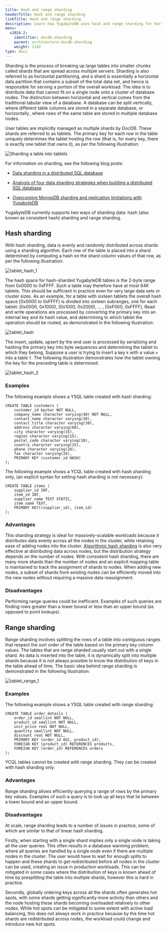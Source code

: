 ```yaml
---
title: Hash and range sharding
headerTitle: Hash and range sharding
linkTitle: Hash and range sharding
description: Learn how YugabyteDB uses hash and range sharding for horizontal scaling.
menu:
  v2024.2:
    identifier: docdb-sharding
    parent: architecture-docdb-sharding
    weight: 1142
type: docs
---
```


Sharding is the process of breaking up large tables into smaller chunks called shards that are spread across multiple servers. Sharding is also referred to as horizontal partitioning, and a shard is essentially a horizontal data partition that contains a subset of the total data set, and hence is responsible for serving a portion of the overall workload. The idea is to distribute data that cannot fit on a single node onto a cluster of database nodes. The distinction between horizontal and vertical comes from the traditional tabular view of a database. A database can be split vertically, where different table columns are stored in a separate database, or horizontally , where rows of the same table are stored in multiple database nodes.

User tables are implicitly managed as multiple shards by DocDB. These shards are referred to as tablets. The primary key for each row in the table uniquely determines the tablet hosting the row (that is, for every key, there is exactly one tablet that owns it), as per the following illustration:

![Sharding a table into tablets](/images/architecture/partitioning-table-into-tablets.png)

For information on sharding, see the following blog posts:

- [Data sharding in a distributed SQL database](https://www.yugabyte.com/blog/how-data-sharding-works-in-a-distributed-sql-database/)

- [Analysis of four data sharding strategies when building a distributed SQL database](https://www.yugabyte.com/blog/four-data-sharding-strategies-we-analyzed-in-building-a-distributed-sql-database/)

- [Overcoming MongoDB sharding and replication limitations with YugabyteDB](https://www.yugabyte.com/blog/overcoming-mongodb-sharding-and-replication-limitations-with-yugabyte-db/)

YugabyteDB currently supports two ways of sharding data: hash (also known as consistent hash) sharding and range sharding.

## Hash sharding

With hash sharding, data is evenly and randomly distributed across shards using a sharding algorithm. Each row of the table is placed into a shard determined by computing a hash on the shard column values of that row, as per the following illustration:

![tablet_hash_1](/images/architecture/tablet_hash_1.png)

The hash space for hash-sharded YugabyteDB tables is the 2-byte range from 0x0000 to 0xFFFF. Such a table may therefore have at most 64K tablets. This should be sufficient in practice even for very large data sets or cluster sizes. As an example, for a table with sixteen tablets the overall hash space [0x0000 to 0xFFFF) is divided into sixteen subranges, one for each tablet: [0x0000, 0x1000), [0x1000, 0x2000), … , [0xF000, 0xFFFF]. Read and write operations are processed by converting the primary key into an internal key and its hash value, and determining to which tablet the operation should be routed, as demonstrated in the following illustration:

![tablet_hash](/images/architecture/tablet_hash.png)

The insert, update, upsert by the end user is processed by serializing and hashing the primary key into byte sequences and determining the tablet to which they belong. Suppose a user is trying to insert a key `k` with a value `v` into a table `T`. The following illustration demonstrates how the tablet owning the key for the preceding table is determined:

![tablet_hash_2](/images/architecture/tablet_hash_2.png)

### Examples

The following example shows a YSQL table created with hash sharding:

```postgres
CREATE TABLE customers (
    customer_id bpchar NOT NULL,
    company_name character varying(40) NOT NULL,
    contact_name character varying(30),
    contact_title character varying(30),
    address character varying(60),
    city character varying(15),
    region character varying(15),
    postal_code character varying(10),
    country character varying(15),
    phone character varying(24),
    fax character varying(24),
    PRIMARY KEY (customer_id HASH)
);
```

The following example shows a YCQL table created with hash sharding only, (an explicit syntax for setting hash sharding is not necessary):

```postgres
CREATE TABLE items (
    supplier_id INT,
    item_id INT,
    supplier_name TEXT STATIC,
    item_name TEXT,
    PRIMARY KEY((supplier_id), item_id)
);
```

### Advantages

This sharding strategy is ideal for massively-scalable workloads because it distributes data evenly across all the nodes in the cluster, while retaining ease of adding nodes into the cluster. [Algorithmic hash sharding](https://www.yugabyte.com/blog/four-data-sharding-strategies-we-analyzed-in-building-a-distributed-sql-database/) is also very effective at distributing data across nodes, but the distribution strategy depends on the number of nodes. With consistent hash sharding, there are many more shards than the number of nodes and an explicit mapping table is maintained to track the assignment of shards to nodes. When adding new nodes, a subset of shards from existing nodes can be efficiently moved into the new nodes without requiring a massive data reassignment.

### Disadvantages

Performing range queries could be inefficient. Examples of such queries are finding rows greater than a lower bound or less than an upper bound (as opposed to point lookups).

## Range sharding

Range sharding involves splitting the rows of a table into contiguous ranges that respect the sort order of the table based on the primary key column values. The tables that are range sharded usually start out with a single shard. As data is inserted into the table, it is dynamically split into multiple shards because it is not always possible to know the distribution of keys in the table ahead of time. The basic idea behind range sharding is demonstrated in the following illustration:

![tablet_range_1](/images/architecture/tablet_range_1.png)

### Examples

The following example shows a YSQL table created with range sharding:

```postgres
CREATE TABLE order_details (
    order_id smallint NOT NULL,
    product_id smallint NOT NULL,
    unit_price real NOT NULL,
    quantity smallint NOT NULL,
    discount real NOT NULL,
    PRIMARY KEY (order_id ASC, product_id),
    FOREIGN KEY (product_id) REFERENCES products,
    FOREIGN KEY (order_id) REFERENCES orders
);
```

YCQL tables cannot be created with range sharding. They can be created with hash sharding only.

### Advantages

Range sharding allows efficiently querying a range of rows by the primary key values. Examples of such a query is to look up all keys that lie between a lower bound and an upper bound.

### Disadvantages

At scale, range sharding leads to a number of issues in practice, some of which are similar to that of linear hash sharding.

Firstly, when starting with a single shard implies only a single node is taking all the user queries. This often results in a database warming problem, where all queries are handled by a single node even if there are multiple nodes in the cluster. The user would have to wait for enough splits to happen and these shards to get redistributed before all nodes in the cluster can be used, creating an issue in production workloads. This can be mitigated in some cases where the distribution of keys is known ahead of time by presplitting the table into multiple shards, however this is hard in practice.

Secondly, globally ordering keys across all the shards often generates hot spots, with some shards getting significantly more activity than others and the node hosting these shards becoming overloaded relatively to other nodes. While hot spots can be mitigated to some extent with active load balancing, this does not always work in practice because by the time hot shards are redistributed across nodes, the workload could change and introduce new hot spots.
